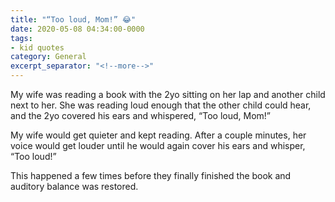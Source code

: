 ```yaml
---
title: "“Too loud, Mom!” 😂"
date: 2020-05-08 04:34:00-0000
tags:
- kid quotes
category: General
excerpt_separator: "<!--more-->"
---
```


My wife was reading a book with the 2yo sitting on her lap and another child next to her. She was reading loud enough that the other child could hear, and the 2yo covered his ears and whispered, “Too loud, Mom!”

My wife would get quieter and kept reading. After a couple minutes, her voice would get louder until he would again cover his ears and whisper, “Too loud!”

This happened a few times before they finally finished the book and auditory balance was restored.
<!--more-->